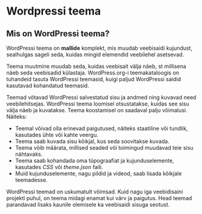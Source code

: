 # Wordpressi teema

## Mis on WordPressi teema?

WordPressi teema on **mallide** komplekt, mis muudab veebisaidi kujundust, sealhulgas sageli seda, kuidas mingid elemendid veebilehel asetsevad.

Teema muutmine muudab seda, kuidas veebisait välja näeb, st millisena näeb seda veebisadid külastaja. WordPress.org-i teemakataloogis on tuhandeid tasuta WordPressi teemasid, kuigi paljud WordPressi saidid kasutavad kohandatud teemasid.

Teemad võtavad WordPressi salvestatud sisu ja andmed ning kuvavad need veebilehitsejas. WordPressi teema loomisel otsustatakse, kuidas see sisu välja näeb ja kuvatakse. Teema koostamisel on saadaval palju võimalusi. Näiteks:

- Teemal võivad olla erinevad paigutused, näiteks staatiline või tundlik, kasutades ühte või kahte veergu.
- Teema saab kuvada sisu kõikjal, kus seda soovitakse kuvada.
- Teema võib määrata, millised seaded või toimingud muudavad teie sisu nähtavaks.
- Teema saab kohandada oma tüpograafiat ja kujunduselemente, kasutades *CSS* või *theme.json* faili.
- Muid kujunduselemente, nagu pildid ja videod, saab lisada kõikjale teemadesse.
  
WordPressi teemad on uskumatult võimsad. Kuid nagu iga veebidisaini projekti puhul, on teema midagi enamat kui värv ja paigutus. Head teemad parandavad lisaks kaunile olemisele ka veebisaidi sisuga seotust.